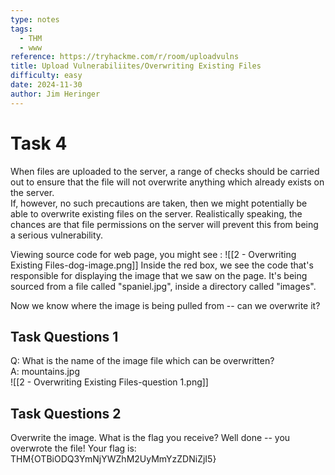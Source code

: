 ```yaml
---
type: notes
tags:
  - THM
  - www
reference: https://tryhackme.com/r/room/uploadvulns
title: Upload Vulnerabiliites/Overwriting Existing Files
difficulty: easy
date: 2024-11-30
author: Jim Heringer
---
```

# Task 4
When files are uploaded to the server, a range of checks should be carried out to ensure that the file will not overwrite anything which already exists on the server.  
If, however, no such precautions are taken, then we might potentially be able to overwrite existing files on the server. Realistically speaking, the chances are that file permissions on the server will prevent this from being a serious vulnerability.

Viewing source code for web page, you might see : 
![[2 - Overwriting Existing Files-dog-image.png]]
Inside the red box, we see the code that's responsible for displaying the image that we saw on the page. It's being sourced from a file called "spaniel.jpg", inside a directory called "images".

Now we know where the image is being pulled from -- can we overwrite it?
## Task Questions 1
Q: What is the name of the image file which can be overwritten?    
A: mountains.jpg  
![[2 - Overwriting Existing Files-question 1.png]]

## Task Questions 2
Overwrite the image. What is the flag you receive?
Well done -- you overwrote the file!
Your flag is: THM{OTBiODQ3YmNjYWZhM2UyMmYzZDNiZjI5} 


